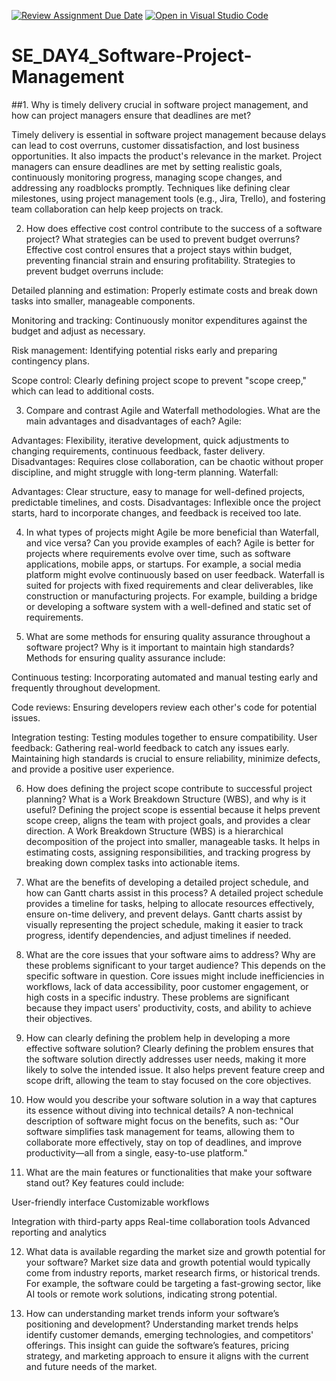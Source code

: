 [![Review Assignment Due Date](https://classroom.github.com/assets/deadline-readme-button-22041afd0340ce965d47ae6ef1cefeee28c7c493a6346c4f15d667ab976d596c.svg)](https://classroom.github.com/a/9pw6JKcu)
[![Open in Visual Studio Code](https://classroom.github.com/assets/open-in-vscode-2e0aaae1b6195c2367325f4f02e2d04e9abb55f0b24a779b69b11b9e10269abc.svg)](https://classroom.github.com/online_ide?assignment_repo_id=18472239&assignment_repo_type=AssignmentRepo)
# SE_DAY4_Software-Project-Management
##1. Why is timely delivery crucial in software project management, and how can project managers ensure that deadlines are met?

Timely delivery is essential in software project management because delays can lead to cost overruns, customer dissatisfaction, and lost business opportunities. It also impacts the product's relevance in the market. Project managers can ensure deadlines are met by setting realistic goals, continuously monitoring progress, managing scope changes, and addressing any roadblocks promptly. Techniques like defining clear milestones, using project management tools (e.g., Jira, Trello), and fostering team collaboration can help keep projects on track.

2. How does effective cost control contribute to the success of a software project? What strategies can be used to prevent budget overruns?
Effective cost control ensures that a project stays within budget, preventing financial strain and ensuring profitability. Strategies to prevent budget overruns include:

Detailed planning and estimation: Properly estimate costs and break down tasks into smaller, manageable components.

Monitoring and tracking: Continuously monitor expenditures against the budget and adjust as necessary.

Risk management: Identifying potential risks early and preparing contingency plans.

Scope control: Clearly defining project scope to prevent "scope creep," which can lead to additional costs.

3. Compare and contrast Agile and Waterfall methodologies. What are the main advantages and disadvantages of each?
Agile:

Advantages: Flexibility, iterative development, quick adjustments to changing requirements, continuous feedback, faster delivery.
Disadvantages: Requires close collaboration, can be chaotic without proper discipline, and might struggle with long-term planning.
Waterfall:

Advantages: Clear structure, easy to manage for well-defined projects, predictable timelines, and costs.
Disadvantages: Inflexible once the project starts, hard to incorporate changes, and feedback is received too late.

4. In what types of projects might Agile be more beneficial than Waterfall, and vice versa? Can you provide examples of each?
Agile is better for projects where requirements evolve over time, such as software applications, mobile apps, or startups. For example, a social media platform might evolve continuously based on user feedback.
Waterfall is suited for projects with fixed requirements and clear deliverables, like construction or manufacturing projects. For example, building a bridge or developing a software system with a well-defined and static set of requirements.

5. What are some methods for ensuring quality assurance throughout a software project? Why is it important to maintain high standards?
Methods for ensuring quality assurance include:

Continuous testing: Incorporating automated and manual testing early and frequently throughout development.

Code reviews: Ensuring developers review each other's code for potential issues.

Integration testing: Testing modules together to ensure compatibility.
User feedback: Gathering real-world feedback to catch any issues early. Maintaining high standards is crucial to ensure reliability, minimize defects, and provide a positive user experience.

6. How does defining the project scope contribute to successful project planning? What is a Work Breakdown Structure (WBS), and why is it useful?
Defining the project scope is essential because it helps prevent scope creep, aligns the team with project goals, and provides a clear direction. A Work Breakdown Structure (WBS) is a hierarchical decomposition of the project into smaller, manageable tasks. It helps in estimating costs, assigning responsibilities, and tracking progress by breaking down complex tasks into actionable items.

7. What are the benefits of developing a detailed project schedule, and how can Gantt charts assist in this process?
A detailed project schedule provides a timeline for tasks, helping to allocate resources effectively, ensure on-time delivery, and prevent delays. Gantt charts assist by visually representing the project schedule, making it easier to track progress, identify dependencies, and adjust timelines if needed.

8. What are the core issues that your software aims to address? Why are these problems significant to your target audience?
This depends on the specific software in question. Core issues might include inefficiencies in workflows, lack of data accessibility, poor customer engagement, or high costs in a specific industry. These problems are significant because they impact users' productivity, costs, and ability to achieve their objectives.

9. How can clearly defining the problem help in developing a more effective software solution?
Clearly defining the problem ensures that the software solution directly addresses user needs, making it more likely to solve the intended issue. It also helps prevent feature creep and scope drift, allowing the team to stay focused on the core objectives.

10. How would you describe your software solution in a way that captures its essence without diving into technical details?
A non-technical description of software might focus on the benefits, such as: "Our software simplifies task management for teams, allowing them to collaborate more effectively, stay on top of deadlines, and improve productivity—all from a single, easy-to-use platform."

11. What are the main features or functionalities that make your software stand out?
Key features could include:

User-friendly interface
Customizable workflows

Integration with third-party apps
Real-time collaboration tools
Advanced reporting and analytics

12. What data is available regarding the market size and growth potential for your software?
Market size data and growth potential would typically come from industry reports, market research firms, or historical trends. For example, the software could be targeting a fast-growing sector, like AI tools or remote work solutions, indicating strong potential.

13. How can understanding market trends inform your software’s positioning and development?
Understanding market trends helps identify customer demands, emerging technologies, and competitors' offerings. This insight can guide the software’s features, pricing strategy, and marketing approach to ensure it aligns with the current and future needs of the market.


